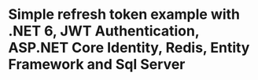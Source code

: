 # Simple refresh token example with .NET 6, JWT Authentication, ASP.NET Core Identity, Redis, Entity Framework and Sql Server

